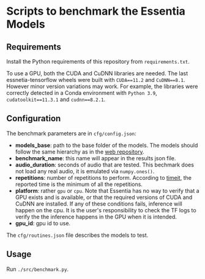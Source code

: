 # Scripts to benchmark the Essentia Models


## Requirements
Install the Python requirements of this repository from `requirements.txt`.

To use a GPU, both the CUDA and CuDNN libraries are needed.
The last essnetia-tensorflow wheels were built with `CUDA==11.2` and `CuDNN==8.1`.
However minor version variations may work.
For example, the libraries were correctly detected in a Conda environment with `Python 3.9`, `cudatoolkit==11.3.1` and `cudnn==8.2.1`.

## Configuration
The benchmark parameters are in `cfg/config.json`:
  - **models_base**: path to the base folder of the models. The models should follow the same hierarchy as in the [web repository](essentia.upf.edu/models/).
  - **benchmark_name**: this name will appear in the results json file.
  - **audio_duration**: seconds of audio that are tested. This bechmark does not load any real audio, it is emulated via `numpy.ones()`.
  - **repetitions**: number of repetitions to perform. According to [timeit](https://docs.python.org/3/library/timeit.html#timeit.Timer.repeat), the reported time is the minimum of all the repetitions.
  - **platform**: rather `gpu` or `cpu`. Note that Essentia has no way to verify that a GPU exists and is available, or that the required versions of CUDA and CuDNN are installed. If any of these conditions fails, inference will happen on the cpu. It is the user's responsibility to check the TF logs to verify the the inference happens in the GPU when it is intended. 
  - **gpu_id**: gpu id to use.

The `cfg/routines.json` file describes the models to test.

## Usage
Run `./src/benchmark.py`.




